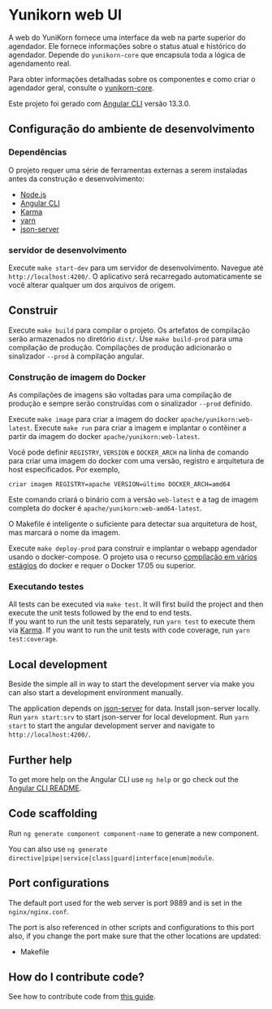 <!--
 * Licensed to the Apache Software Foundation (ASF) under one
 * or more contributor license agreements.  See the NOTICE file
 * distributed with this work for additional information
 * regarding copyright ownership.  The ASF licenses this file
 * to you under the Apache License, Version 2.0 (the
 * "License"); you may not use this file except in compliance
 * with the License.  You may obtain a copy of the License at
 *
 *     http://www.apache.org/licenses/LICENSE-2.0
 *
 * Unless required by applicable law or agreed to in writing, software
 * distributed under the License is distributed on an "AS IS" BASIS,
 * WITHOUT WARRANTIES OR CONDITIONS OF ANY KIND, either express or implied.
 * See the License for the specific language governing permissions and
 * limitations under the License.
 -->

# Yunikorn web UI
A web do YuniKorn fornece uma interface da web na parte superior do agendador. Ele fornece informações sobre o status atual e histórico do agendador.
Depende do `yunikorn-core` que encapsula toda a lógica de agendamento real.

Para obter informações detalhadas sobre os componentes e como criar o agendador geral, consulte o [yunikorn-core](https://github.com/apache/yunikorn-core).

Este projeto foi gerado com [Angular CLI](https://github.com/angular/angular-cli) versão 13.3.0.

## Configuração do ambiente de desenvolvimento
### Dependências
O projeto requer uma série de ferramentas externas a serem instaladas antes da construção e desenvolvimento:
- [Node.js](https://nodejs.org/en/)
- [Angular CLI](https://github.com/angular/angular-cli)
- [Karma](https://karma-runner.github.io)
- [yarn](https://www.npmjs.com/package/yarn)
- [json-server](https://www.npmjs.com/package/json-server)

### servidor de desenvolvimento

Execute `make start-dev` para um servidor de desenvolvimento. Navegue até `http://localhost:4200/`. O aplicativo será recarregado automaticamente se você alterar qualquer um dos arquivos de origem.

## Construir

Execute `make build` para compilar o projeto. Os artefatos de compilação serão armazenados no diretório `dist/`. Use `make build-prod` para uma compilação de produção.
Compilações de produção adicionarão o sinalizador `--prod` à compilação angular.

### Construção de imagem do Docker
As compilações de imagens são voltadas para uma compilação de produção e sempre serão construídas com o sinalizador `--prod` definido.

Execute `make image` para criar a imagem do docker `apache/yunikorn:web-latest`.
Execute `make run` para criar a imagem e implantar o contêiner a partir da imagem do docker `apache/yunikorn:web-latest`.

Você pode definir `REGISTRY`, `VERSION` e `DOCKER_ARCH` na linha de comando para criar uma imagem do docker com uma versão, registro e arquitetura de host especificados. Por exemplo,
```
criar imagem REGISTRY=apache VERSION=último DOCKER_ARCH=amd64
```
Este comando criará o binário com a versão `web-latest` e a tag de imagem completa do docker é `apache/yunikorn:web-amd64-latest`.

O Makefile é inteligente o suficiente para detectar sua arquitetura de host, mas marcará o nome da imagem.

Execute `make deploy-prod` para construir e implantar o webapp agendador usando o docker-compose.
O projeto usa o recurso [compilação em vários estágios](https://docs.docker.com/develop/develop-images/multistage-build/) do docker e requer o Docker 17.05 ou superior.

### Executando testes

All tests can be executed via `make test`. It will first build the project and then execute the unit tests followed by the end to end tests.  
If you want to run the unit tests separately, run `yarn test` to execute them via [Karma](https://karma-runner.github.io). If you want to run the unit tests with code coverage, run `yarn test:coverage`.

## Local development
Beside the simple all in way to start the development server via make you can also start a development environment manually. 

The application depends on [json-server](https://www.npmjs.com/package/json-server) for data. Install json-server locally. Run `yarn start:srv` to start json-server for local development.
Run `yarn start` to start the angular development server and navigate to `http://localhost:4200/`.

## Further help
To get more help on the Angular CLI use `ng help` or go check out the [Angular CLI README](https://github.com/angular/angular-cli/blob/master/README.md).

## Code scaffolding
Run `ng generate component component-name` to generate a new component.

You can also use `ng generate directive|pipe|service|class|guard|interface|enum|module`.

## Port configurations
The default port used for the web server is port 9889 and is set in the `nginx/nginx.conf`. 

The port is also referenced in other scripts and configurations to this port also, if you change the port make sure that the other locations are updated:
- Makefile

## How do I contribute code?
See how to contribute code from [this guide](https://yunikorn.apache.org/community/how_to_contribute).
